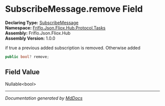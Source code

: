 ﻿<!--  
  <auto-generated>   
    The contents of this file were generated by a tool.  
    Changes to this file may be list if the file is regenerated  
  </auto-generated>   
-->

# SubscribeMessage.remove Field

**Declaring Type:** [SubscribeMessage](../index.md)  
**Namespace:** [Friflo.Json.Fliox.Hub.Protocol.Tasks](../../index.md)  
**Assembly:** Friflo.Json.Fliox.Hub  
**Assembly Version:** 1.0.0

if true a previous added subscription is removed. Otherwise added

```csharp
public bool? remove;
```

## Field Value

Nullable\<bool\>

___

*Documentation generated by [MdDocs](https://github.com/ap0llo/mddocs)*
